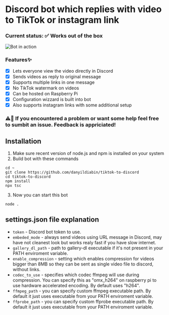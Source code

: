 # Discord bot which replies with video to TikTok or instagram link
### Current status: ✅ Works out of the box
![Bot in action](preview.gif)
### Features✨
- [X] Lets everyone view the video directly in Discord
- [X] Sends videos as reply to original message
- [X] Supports multiple links in one message
- [X] No TikTok watermark on videos
- [X] Can be hosted on Raspberry Pi  
- [X] Configuration wizzard is built into bot  
- [X] Also supports instagram links with some additional setup  

### ⚠️🤝 If you encountered a problem or want some help feel free to sumbit an issue. Feedback is appriciated!
## Installation 
1. Make sure recent version of node.js and npm is installed on your system
2. Build bot with these commands
```
cd ~
git clone https://github.com/danyildiabin/tiktok-to-discord
cd tiktok-to-discord
npm install
npx tsc
```
3. Now you can start this bot
```
node .
```
## settings.json file explanation  
- `token` - Discord bot token to use.
- `embeded_mode` - always send videos using URL message in Discord, may have not cleanest look but works realy fast if you have slow internet.
- `gallery_dl_path` - path to gallery-dl executable if it's not present in your PATH enviroment variable.
- `enable_compression` - setting which enables compression for videos bigger than 8MB so they can be sent as single video file to discord, without links.
- `codec_to_use` - specifies which codec ffmpeg will use during compression. You can specify this as "omx_h264" on raspberry pi to use hardware accelerated encoding. By default uses "h264".
- `ffmpeg_path` - you can specify custom ffmpeg executable path. By default it just uses executable from your PATH enviroment variable.
- `ffprobe_path` - you can specify custom ffprobe executable path. By default it just uses executable from your PATH enviroment variable.
